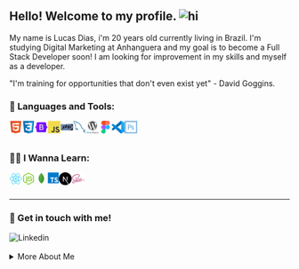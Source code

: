 

## Hello! Welcome to my profile. <img src="https://user-images.githubusercontent.com/1303154/88677602-1635ba80-d120-11ea-84d8-d263ba5fc3c0.gif" width="28px" alt="hi">

My name is Lucas Dias, i'm 20 years old currently living in Brazil. I'm studying Digital Marketing at Anhanguera and my goal is to become a Full Stack Developer soon! I am looking for improvement in my skills and myself as a developer.

"I'm training for opportunities that don't even exist yet" - David Goggins.

### 🚀 Languages and Tools:

[<img align="left" alt="HTML" width="23px" src="https://raw.githubusercontent.com/devicons/devicon/master/icons/html5/html5-original.svg" />][html]
[<img align="left" alt="CSS" width="23px" src="https://raw.githubusercontent.com/devicons/devicon/master/icons/css3/css3-original.svg" />][css]
[<img align="left" alt="BOOTSTRAP" width="23px" src="https://raw.githubusercontent.com/devicons/devicon/master/icons/bootstrap/bootstrap-original.svg" />][css]
[<img align="left" alt="Javascript" width="23px" src="https://raw.githubusercontent.com/devicons/devicon/master/icons/javascript/javascript-original.svg" />][css]
[<img align="left" alt="PHP" width="23px" src="https://raw.githubusercontent.com/devicons/devicon/master/icons/php/php-original.svg" />][css]
[<img align="left" alt="Mysql" width="23px" src="https://raw.githubusercontent.com/devicons/devicon/master/icons/mysql/mysql-original.svg" />][css]
[<img align="left" alt="Wordpress" width="23px" src="https://raw.githubusercontent.com/devicons/devicon/master/icons/wordpress/wordpress-original.svg" />][css]
[<img align="left" alt="Figma" width="23px" src="https://raw.githubusercontent.com/devicons/devicon/master/icons/figma/figma-original.svg" />][css]
[<img align="left" alt="VSCode" width="23px" src="https://raw.githubusercontent.com/github/explore/80688e429a7d4ef2fca1e82350fe8e3517d3494d/topics/visual-studio-code/visual-studio-code.png" />][css]
[<img align="left" alt="Adobe Photoshop" width="23px" src="https://raw.githubusercontent.com/devicons/devicon/master/icons/photoshop/photoshop-line.svg" />][css]


<br >
<br >

### ✍🏻 I Wanna Learn:
[<img align="left" src="https://raw.githubusercontent.com/devicons/devicon/master/icons/react/react-original.svg" width="23px" alt="React JS"/>][react]
[<img align="left" src="https://raw.githubusercontent.com/devicons/devicon/master/icons/nodejs/nodejs-original.svg" width="23px" alt="Node JS"/>][nodejs]
[<img align="left" src="https://raw.githubusercontent.com/devicons/devicon/master/icons/mongodb/mongodb-original.svg" width="23px" alt="MongoDB"/>][mongodb]
[<img align="left" src="https://raw.githubusercontent.com/devicons/devicon/master/icons/typescript/typescript-original.svg" width="20px" alt="TypeScript" />][typescript]
[<img align="left" src="https://raw.githubusercontent.com/devicons/devicon/master/icons/nextjs/nextjs-original.svg" width="23px" alt="Next JS"/>][nextjs]
[<img align="left" src="https://raw.githubusercontent.com/devicons/devicon/master/icons/sass/sass-original.svg" width="23px" alt="SASS"/>][sass]

<br >
<br >

---



### 💬 Get in touch with me!
[<img align="left" src="https://img.shields.io/badge/LinkedIn-0077B5?style=flat-square&logo=linkedin&logoColor=white" alt="Linkedin"/>][linkedin]

<br >
<br >

<details>
<summary>
  More About Me
</summary>
<br >

#### Github Stats
  
<div>
  <a href="https://github.com/Lucass2021/Lucass2021">
  <img height="178em" src="https://github-readme-stats.vercel.app/api/top-langs/?username=Lucass2021&layout=compact"/>
  <img height="178em" src="https://github-readme-stats.vercel.app/api?username=Lucass2021&show_icons=true&theme=radical"/>
</div>  

</details>

[html]: https://www.w3schools.com/html/
[css]: https://www.w3schools.com/css/
[js]: https://developer.mozilla.org/pt-BR/docs/Web/JavaScript
[visualstudiocode]: https://code.visualstudio.com/
[photoshop]: https://www.adobe.com/br/products/photoshop.html?sdid=KQPOM&mv=search&ef_id=Cj0KCQjw1a6EBhC0ARIsAOiTkrGLkp6SKPxcWleMGLfeWbnLeiGt3Don953-sqpycLIV-mhXmIAR4FsaAm1LEALw_wcB:G:s&s_kwcid=AL!3085!3!459896307547!e!!g!!photoshop!188192502!10077842982&gclid=Cj0KCQjw1a6EBhC0ARIsAOiTkrGLkp6SKPxcWleMGLfeWbnLeiGt3Don953-sqpycLIV-mhXmIAR4FsaAm1LEALw_wcB

[typescript]: https://www.typescriptlang.org/
[mongodb]: https://www.mongodb.com/2
[nodejs]: https://nodejs.org/en/
[nextjs]: https://nextjs.org/
[react]: https://pt-br.reactjs.org/
[sass]: https://sass-lang.com/


[linkedin]: https://www.linkedin.com/in/lucas-dias-da-silva-118954199/



